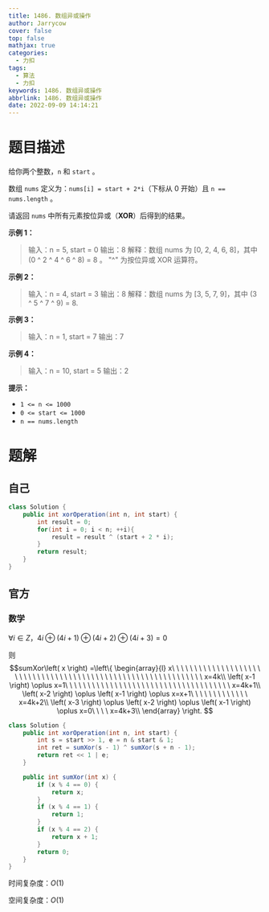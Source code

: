 ```yaml
---
title: 1486. 数组异或操作
author: Jarrycow
cover: false
top: false
mathjax: true
categories:
  - 力扣
tags:
  - 算法
  - 力扣
keywords: 1486. 数组异或操作
abbrlink: 1486. 数组异或操作
date: 2022-09-09 14:14:21
---
```




<!--more-->

# 题目描述

给你两个整数，`n` 和 `start` 。

数组 `nums` 定义为：`nums[i] = start + 2*i`（下标从 0 开始）且 `n == nums.length` 。

请返回 `nums` 中所有元素按位异或（**XOR**）后得到的结果。

**示例 1：**

> 输入：n = 5, start = 0
> 输出：8
> 解释：数组 nums 为 [0, 2, 4, 6, 8]，其中 (0 ^ 2 ^ 4 ^ 6 ^ 8) = 8 。
     "^" 为按位异或 XOR 运算符。

**示例 2：**

> 输入：n = 4, start = 3
> 输出：8
> 解释：数组 nums 为 [3, 5, 7, 9]，其中 (3 ^ 5 ^ 7 ^ 9) = 8.

**示例 3：**

>输入：n = 1, start = 7
>输出：7

**示例 4：**

> 输入：n = 10, start = 5
> 输出：2

**提示：**

- `1 <= n <= 1000`
- `0 <= start <= 1000`
- `n == nums.length`

# 题解

## 自己

```java
class Solution {
    public int xorOperation(int n, int start) {
        int result = 0;
        for(int i = 0; i < n; ++i){
            result = result ^ (start + 2 * i);
        }
        return result;
    }
}
```

## 官方

### 数学

$\forall i \in Z$，$4i\oplus(4i+1)\oplus(4i+2)\oplus(4i+3)=0$

则$$sumXor\left( x \right) =\left\{ \begin{array}{l}
	x\ \ \ \ \ \ \ \ \ \ \ \ \ \ \ \ \ \ \ \ \ \ \ \ \  \ \ \ \ \ \ \  \ \ \ \ \ \ \  \ \ \ \ \ \ \  \ \ \ \ \ \ \ \ \ \ \ \ \  \ \ \ x=4k\\
	\left( x-1 \right) \oplus x=1\ \ \ \ \ \ \ \ \ \ \ \ \ \ \ \ \ \ \ \ \ \ \ \ \ \ \ \ \ \ \ \ \ \ \ \ \  x=4k+1\\
	\left( x-2 \right) \oplus \left( x-1 \right) \oplus x=x+1\ \ \ \ \ \ \ \ \ \ \ \ \ x=4k+2\\
	\left( x-3 \right) \oplus \left( x-2 \right) \oplus \left( x-1 \right) \oplus x=0\ \ \ \ x=4k+3\\
\end{array} \right. $$

```java
class Solution {
    public int xorOperation(int n, int start) {
        int s = start >> 1, e = n & start & 1;
        int ret = sumXor(s - 1) ^ sumXor(s + n - 1);
        return ret << 1 | e;
    }

    public int sumXor(int x) {
        if (x % 4 == 0) {
            return x;
        }
        if (x % 4 == 1) {
            return 1;
        }
        if (x % 4 == 2) {
            return x + 1;
        }
        return 0;
    }
}
```

时间复杂度：$O(1)$

空间复杂度：$O(1)$
